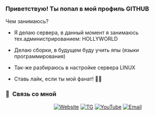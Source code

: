 ### Приветствую! Ты попал в мой профиль GITHUB

Чем занимаюсь?

- Я делаю сервера, в данный момент я занимаюсь тех.администрированием: HOLLYWORLD
- Делаю сборки, в будущем буду учить япы (языки программирования)
- Так-же разбираюсь в настройке сервера LINUX

- Ставь лайк, если ты мой фанат! 👍🏻

<h3> 📱 &nbsp;Связь со мной </h3>

<p align="center">
<a href="https://atgxxl.hollyworld.fun"><img alt="Website" src="https://img.shields.io/badge/WebSite-atgxxl.hollyworld.fun-blue?style=flat-square&logo=google-chrome"></a>
<a href="https://t.me/atgxxl"><img alt="TG" src="https://img.shields.io/badge/TG-atgxxl-blue?style=flat-square&logo=telegram"></a>
<a href="https://youtube.com/channel/UCQX3RPhGOhmyeuoRe2vQbiA/"><img alt="YouTube" src="https://img.shields.io/badge/YouTube-atgxxl-blue?style=flat-square&logo=youtube"></a>
<a href="mailto:atgxxl@hollyworld.fun"><img alt="Email" src="https://img.shields.io/badge/Email-atgxxl@hollyworld.fun-blue?style=flat-square&logo=gmail"></a>
</p>
